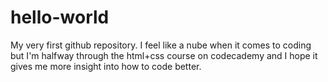 # hello-world
My very first github repository.
I feel like a nube when it comes to coding but I'm halfway through the html+css course on codecademy and I hope it gives me more insight into how to code better.

